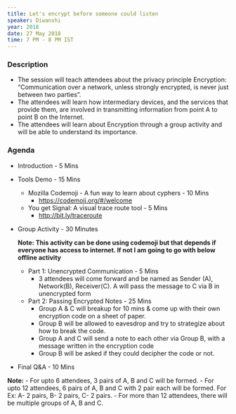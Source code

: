 ```yaml
---
title: Let's encrypt before someone could listen
speaker: Diwanshi
year: 2018
date: 27 May 2018
time: 7 PM - 8 PM IST
---
```

### Description
- The session will teach attendees about the privacy principle Encryption: “Communication over a network, unless strongly encrypted, is never just between two parties”.
- The attendees will learn how intermediary devices, and the services that provide them, are involved in transmitting information from point A to point B on the Internet.
- The attendees will learn about Encryption through a group activity and will be able to understand its importance.
### Agenda
- Introduction - 5 Mins
- Tools Demo - 15 Mins
  - Mozilla Codemoji - A fun way to learn about cyphers - 10 Mins
    - https://codemoji.org/#/welcome
  - You get Signal: A visual trace route tool - 5 Mins
    - http://bit.ly/traceroute
- Group Activity - 30 Minutes

    **Note: This activity can be done using codemoji but that depends if everyone has access to internet. If not I am going to go with below offline activity**
    - Part 1: Unencrypted Communication - 5 Mins
        - 3 attendees will come forward and be named as Sender (A), Network(B), Receiver(C). A will pass the message to C via B in unencrypted form
    - Part 2: Passing Encrypted Notes - 25 Mins
        - Group A & C will breakup for 10 mins & come up with their own encryption code on a sheet of paper.
        - Group B will be allowed to eavesdrop and try to strategize about how to break the code.
        - Group A and C will send a note to each other via Group B, with a message written in the encryption code
        - Group B will be asked if they could decipher the code or not.
- Final Q&A - 10 Mins

**Note:** 
    - For upto 6 attendees, 3 pairs of A, B and C will be formed.
    - For upto 12 attendees, 6 pairs of A, B and C with 2 pair each will be formed. For Ex: A- 2 pairs, B- 2 pairs, C- 2 pairs.
    - For more than 12 attendees, there will be multiple groups of A, B and C.
